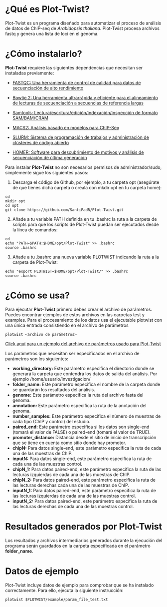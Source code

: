 # ¿Qué es Plot-Twist?

Plot-Twist es un programa diseñado para automatizar el proceso de análisis de datos de ChIP-seq de *Arabidopsis thaliana*. 
Plot-Twist procesa archivos fastq y genera una lista de loci en el genoma.

# ¿Cómo instalarlo?

**Plot-Twist** requiere las siguientes dependencias que necesitan ser instaladas previamente:

- [FASTQC: Una herramienta de control de calidad para datos de secuenciación de alto rendimiento](https://www.bioinformatics.babraham.ac.uk/projects/fastqc/)

- [Bowtie 2: Una herramienta ultrarrápida y eficiente para el alineamiento de lecturas de secuenciación a secuencias de referencia largas](http://bowtie-bio.sourceforge.net/bowtie2/index.shtml)

- [Samtools: Lectura/escritura/edición/indexación/inspección de formato SAM/BAM/CRAM](http://www.htslib.org/)

- [MACS2: Análisis basado en modelos para ChIP-Seq](https://pypi.org/project/MACS2/)

- [SLURM: Sistema de programación de trabajos y administración de clústeres de código abierto](https://slurm.schedmd.com/documentation.html)

- [HOMER: Software para descubrimiento de motivos y análisis de secuenciación de última generación](http://homer.ucsd.edu/homer/introduction/install.html)


Para instalar **Plot-Twist** no son necesarios permisos de administrador/sudo, simplemente sigue los siguientes pasos:

1. Descarga el código de Github, por ejemplo, a tu carpeta opt (asegúrate de que tienes dicha carpeta o creala con mkdir opt en tu carpeta home):
```
cd
mkdir opt
cd opt
git clone https://github.com/SantiPadR/Plot-Twist.git
```
2. Añade a tu variable PATH definida en tu .bashrc la ruta a la carpeta de scripts para que los scripts de Plot-Twist puedan ser ejecutados desde la línea de comandos:
```
cd
echo "PATH=$PATH:$HOME/opt/Plot-Twist" >> .bashrc
source .bashrc
```
3. Añade a tu .bashrc una nueva variable PLOTWIST indicando la ruta a la carpeta de Plot-Twist:
```
echo "export PLOTWIST=$HOME/opt/Plot-Twist/" >> .bashrc
source .bashrc
```
# ¿Cómo se usa?
Para ejecutar **Plot-Twist** primero debes crear el archivo de parámetros. Puedes encontrar ejemplos de estos archivos en las carpetas test y examples.
Para el procesamiento de los datos usa el ejecutable plotwist con una única entrada consistiendo en el archivo de parámetros

```
plotwist <archivo de parámetros>
```
[Click aquí para un ejemplo del archivo de parámetros usado para Plot-Twist](https://github.com/SantiPadR/Plot-Twist/blob/main/example/param_file_test.txt)

Los parámetros que necesitan ser especificados en el archivo de parámetros son los siguientes:

- **working_directory:** Este parámetro especifica el directorio donde se generará la carpeta que contendrá los datos de salida del análisis. Por ejemplo /home/usuario/investigacion/
- **folder_name:** Este parámetro especifica el nombre de la carpeta donde se guardarán los resultados del análisis. 
- **genome:** Este parámetro especifica la ruta del archivo fasta del genoma.
- **annotation:** Este parámetro especifica la ruta de la anotación del genoma. 
- **number_samples:** Este parámetro especifica el número de muestras de cada tipo (ChIP y control) del estudio. 
- **paired_end:** Este parámetro especifica si los datos son single-end (tomará el valor de FALSE) o paired-end (tomará el valor de TRUE). 
- **promoter_distance:** Distancia desde el sitio de inicio de transcripción que se tiene en cuenta como sitio donde hay promotor.  
- **chipN:** Para datos single-end, este parámetro especifica la ruta de cada una de las muestras de ChIP. 
- **inputN:** Para datos single-end, este parámetro especifica la ruta de cada una de las muestras control.
- **chipN_1:** Para datos paired-end, este parámetro especifica la ruta de las lecturas izquierdas de cada una de las muestras de ChIP.
- **chipN_2:** Para datos paired-end, este parámetro especifica la ruta de las lecturas derechas cada una de las muestras de ChIP.
- **inputN_1:** Para datos paired-end, este parámetro especifica la ruta de las lecturas izquierdas de cada una de las muestras control.
- **inputN_2:** Para datos paired-end, este parámetro especifica la ruta de las lecturas derechas de cada una de las muestras control.
# Resultados generados por Plot-Twist
 Los resultados y archivos intermediarios generados durante la ejecución del programa serán guardados en la carpeta especificada en el parámetro **folder_name**. 
# Datos de ejemplo
Plot-Twist incluye datos de ejemplo para comprobar que se ha instalado correctamente. Para ello, ejecuta la siguiente instrucción:
```
plotwist $PLOTWIST/example/param_file_test.txt
```
